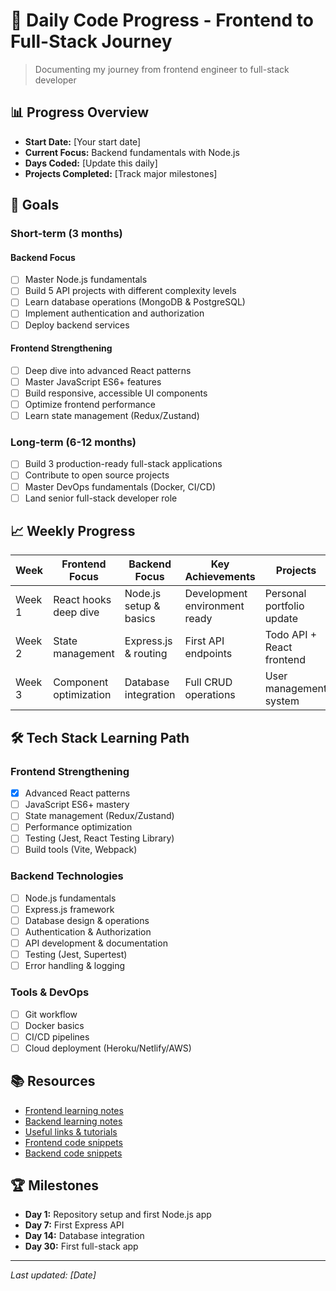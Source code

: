 # 🚀 Daily Code Progress - Frontend to Full-Stack Journey

> Documenting my journey from frontend engineer to full-stack developer

## 📊 Progress Overview

- **Start Date:** [Your start date]
- **Current Focus:** Backend fundamentals with Node.js
- **Days Coded:** [Update this daily]
- **Projects Completed:** [Track major milestones]

## 🎯 Goals

### Short-term (3 months)
#### Backend Focus
- [ ] Master Node.js fundamentals
- [ ] Build 5 API projects with different complexity levels
- [ ] Learn database operations (MongoDB & PostgreSQL)
- [ ] Implement authentication and authorization
- [ ] Deploy backend services

#### Frontend Strengthening
- [ ] Deep dive into advanced React patterns
- [ ] Master JavaScript ES6+ features
- [ ] Build responsive, accessible UI components
- [ ] Optimize frontend performance
- [ ] Learn state management (Redux/Zustand)

### Long-term (6-12 months)
- [ ] Build 3 production-ready full-stack applications
- [ ] Contribute to open source projects
- [ ] Master DevOps fundamentals (Docker, CI/CD)
- [ ] Land senior full-stack developer role

## 📈 Weekly Progress

| Week | Frontend Focus | Backend Focus | Key Achievements | Projects |
|------|----------------|---------------|------------------|----------|
| Week 1 | React hooks deep dive | Node.js setup & basics | Development environment ready | Personal portfolio update |
| Week 2 | State management | Express.js & routing | First API endpoints | Todo API + React frontend |
| Week 3 | Component optimization | Database integration | Full CRUD operations | User management system |

## 🛠 Tech Stack Learning Path

### Frontend Strengthening
- [x] Advanced React patterns
- [ ] JavaScript ES6+ mastery
- [ ] State management (Redux/Zustand)
- [ ] Performance optimization
- [ ] Testing (Jest, React Testing Library)
- [ ] Build tools (Vite, Webpack)

### Backend Technologies
- [ ] Node.js fundamentals
- [ ] Express.js framework
- [ ] Database design & operations
- [ ] Authentication & Authorization
- [ ] API development & documentation
- [ ] Testing (Jest, Supertest)
- [ ] Error handling & logging

### Tools & DevOps
- [ ] Git workflow
- [ ] Docker basics
- [ ] CI/CD pipelines
- [ ] Cloud deployment (Heroku/Netlify/AWS)

## 📚 Resources

- [Frontend learning notes](./resources/frontend-notes.md)
- [Backend learning notes](./resources/backend-notes.md)
- [Useful links & tutorials](./resources/useful-links.md)
- [Frontend code snippets](./resources/code-snippets/frontend/)
- [Backend code snippets](./resources/code-snippets/backend/)

## 🏆 Milestones

- **Day 1:** Repository setup and first Node.js app
- **Day 7:** First Express API
- **Day 14:** Database integration
- **Day 30:** First full-stack app

---
*Last updated: [Date]*